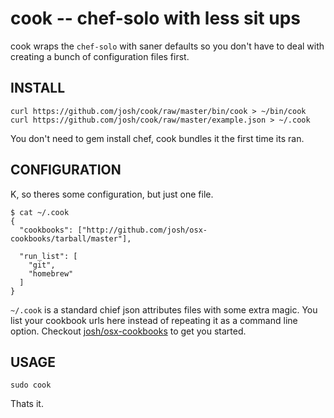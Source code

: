 # cook -- chef-solo with less sit ups

cook wraps the `chef-solo` with saner defaults so you don't have to deal with creating a bunch of configuration files first.

## INSTALL

    curl https://github.com/josh/cook/raw/master/bin/cook > ~/bin/cook
    curl https://github.com/josh/cook/raw/master/example.json > ~/.cook

You don't need to gem install chef, cook bundles it the first time its ran.

## CONFIGURATION

K, so theres some configuration, but just one file.

    $ cat ~/.cook
    {
      "cookbooks": ["http://github.com/josh/osx-cookbooks/tarball/master"],

      "run_list": [
        "git",
        "homebrew"
      ]
    }

`~/.cook` is a standard chief json attributes files with some extra magic. You list your cookbook urls here instead of repeating it as a command line option. Checkout [josh/osx-cookbooks](https://github.com/josh/osx-cookbooks) to get you started.

## USAGE

    sudo cook

Thats it.
